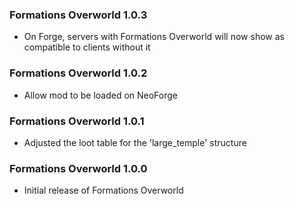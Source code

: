 ### Formations Overworld 1.0.3
- On Forge, servers with Formations Overworld will now show as compatible to clients without it

### Formations Overworld 1.0.2
- Allow mod to be loaded on NeoForge

### Formations Overworld 1.0.1
- Adjusted the loot table for the 'large_temple' structure

### Formations Overworld 1.0.0
- Initial release of Formations Overworld
